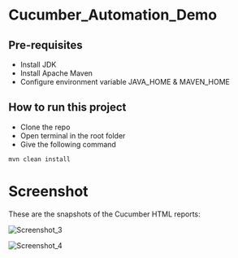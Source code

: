 ﻿# Cucumber_Automation_Demo
## Pre-requisites
* Install JDK
* Install Apache Maven
* Configure environment variable JAVA_HOME & MAVEN_HOME

## How to run this project
* Clone the repo
* Open terminal in the root folder
* Give the following command
```
mvn clean install
```

# Screenshot
These are the snapshots of the Cucumber HTML reports:

![Screenshot_3](https://user-images.githubusercontent.com/67549352/164976034-74728ab8-d284-430d-ae25-f33560ad3b1d.png)

![Screenshot_4](https://user-images.githubusercontent.com/67549352/164976053-39355acd-462c-46b4-8ed6-0a8f41afb330.png)

